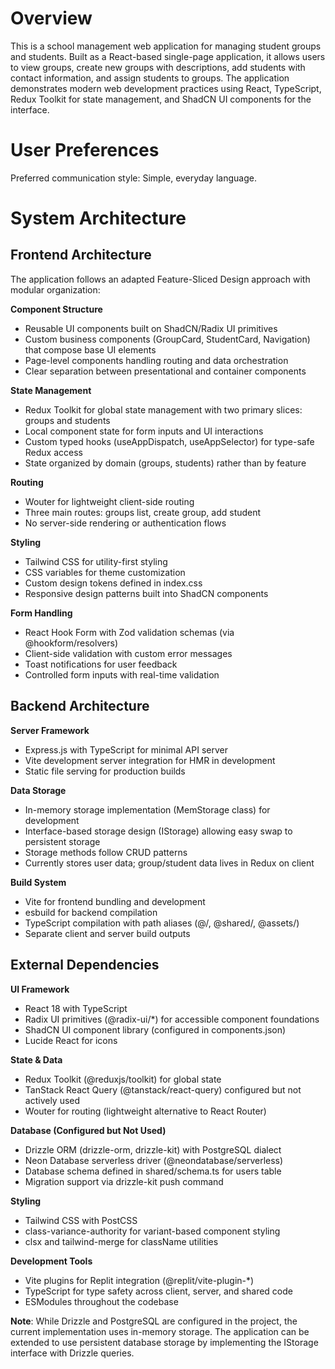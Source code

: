 # Overview

This is a school management web application for managing student groups and students. Built as a React-based single-page application, it allows users to view groups, create new groups with descriptions, add students with contact information, and assign students to groups. The application demonstrates modern web development practices using React, TypeScript, Redux Toolkit for state management, and ShadCN UI components for the interface.

# User Preferences

Preferred communication style: Simple, everyday language.

# System Architecture

## Frontend Architecture

The application follows an adapted Feature-Sliced Design approach with modular organization:

**Component Structure**
- Reusable UI components built on ShadCN/Radix UI primitives
- Custom business components (GroupCard, StudentCard, Navigation) that compose base UI elements
- Page-level components handling routing and data orchestration
- Clear separation between presentational and container components

**State Management**
- Redux Toolkit for global state management with two primary slices: groups and students
- Local component state for form inputs and UI interactions
- Custom typed hooks (useAppDispatch, useAppSelector) for type-safe Redux access
- State organized by domain (groups, students) rather than by feature

**Routing**
- Wouter for lightweight client-side routing
- Three main routes: groups list, create group, add student
- No server-side rendering or authentication flows

**Styling**
- Tailwind CSS for utility-first styling
- CSS variables for theme customization
- Custom design tokens defined in index.css
- Responsive design patterns built into ShadCN components

**Form Handling**
- React Hook Form with Zod validation schemas (via @hookform/resolvers)
- Client-side validation with custom error messages
- Toast notifications for user feedback
- Controlled form inputs with real-time validation

## Backend Architecture

**Server Framework**
- Express.js with TypeScript for minimal API server
- Vite development server integration for HMR in development
- Static file serving for production builds

**Data Storage**
- In-memory storage implementation (MemStorage class) for development
- Interface-based storage design (IStorage) allowing easy swap to persistent storage
- Storage methods follow CRUD patterns
- Currently stores user data; group/student data lives in Redux on client

**Build System**
- Vite for frontend bundling and development
- esbuild for backend compilation
- TypeScript compilation with path aliases (@/, @shared/, @assets/)
- Separate client and server build outputs

## External Dependencies

**UI Framework**
- React 18 with TypeScript
- Radix UI primitives (@radix-ui/*) for accessible component foundations
- ShadCN UI component library (configured in components.json)
- Lucide React for icons

**State & Data**
- Redux Toolkit (@reduxjs/toolkit) for global state
- TanStack React Query (@tanstack/react-query) configured but not actively used
- Wouter for routing (lightweight alternative to React Router)

**Database (Configured but Not Used)**
- Drizzle ORM (drizzle-orm, drizzle-kit) with PostgreSQL dialect
- Neon Database serverless driver (@neondatabase/serverless)
- Database schema defined in shared/schema.ts for users table
- Migration support via drizzle-kit push command

**Styling**
- Tailwind CSS with PostCSS
- class-variance-authority for variant-based component styling
- clsx and tailwind-merge for className utilities

**Development Tools**
- Vite plugins for Replit integration (@replit/vite-plugin-*)
- TypeScript for type safety across client, server, and shared code
- ESModules throughout the codebase

**Note**: While Drizzle and PostgreSQL are configured in the project, the current implementation uses in-memory storage. The application can be extended to use persistent database storage by implementing the IStorage interface with Drizzle queries.